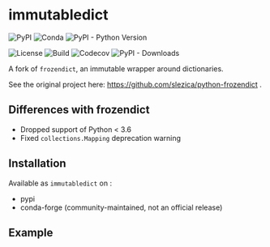 # immutabledict

![PyPI](https://img.shields.io/pypi/v/immutabledict) ![Conda](https://img.shields.io/conda/vn/conda-forge/immutabledict) ![PyPI - Python Version](https://img.shields.io/pypi/pyversions/immutabledict)

![License](https://img.shields.io/pypi/l/immutabledict) ![Build](https://img.shields.io/travis/com/corenting/immutabledict/master) ![Codecov](https://img.shields.io/codecov/c/github/corenting/immutabledict) ![PyPI - Downloads](https://img.shields.io/pypi/dm/immutabledict)

A fork of ``frozendict``, an immutable wrapper around dictionaries.

See the original project here: https://github.com/slezica/python-frozendict .

## Differences with frozendict

- Dropped support of Python < 3.6
- Fixed `collections.Mapping` deprecation warning

## Installation

Available as `immutabledict` on :
- pypi
- conda-forge (community-maintained, not an official release)

## Example


